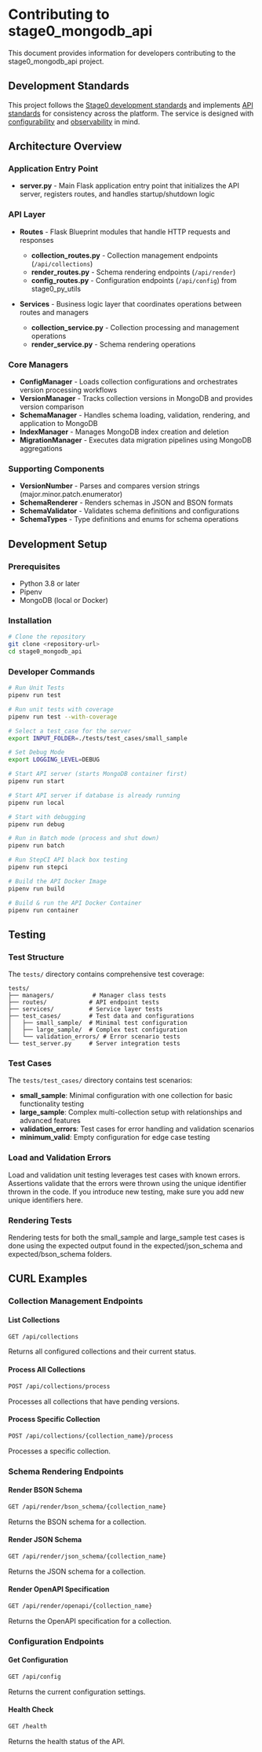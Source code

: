 # Contributing to stage0_mongodb_api

This document provides information for developers contributing to the stage0_mongodb_api project.

## Development Standards

This project follows the [Stage0 development standards](https://github.com/agile-learning-institute/stage0/blob/main/developer_edition/docs/contributing.md) and implements [API standards](https://github.com/agile-learning-institute/stage0/blob/main/developer_edition/docs/api-standards.md) for consistency across the platform. The service is designed with [configurability](https://github.com/agile-learning-institute/stage0/blob/main/developer_edition/docs/service-configurability.md) and [observability](https://github.com/agile-learning-institute/stage0/blob/main/developer_edition/docs/service-observability.md) in mind.

## Architecture Overview

### Application Entry Point

- **server.py** - Main Flask application entry point that initializes the API server, registers routes, and handles startup/shutdown logic

### API Layer

- **Routes** - Flask Blueprint modules that handle HTTP requests and responses
  - **collection_routes.py** - Collection management endpoints (`/api/collections`)
  - **render_routes.py** - Schema rendering endpoints (`/api/render`)
  - **config_routes.py** - Configuration endpoints (`/api/config`) from stage0_py_utils

- **Services** - Business logic layer that coordinates operations between routes and managers
  - **collection_service.py** - Collection processing and management operations
  - **render_service.py** - Schema rendering operations

### Core Managers

- **ConfigManager** - Loads collection configurations and orchestrates version processing workflows
- **VersionManager** - Tracks collection versions in MongoDB and provides version comparison
- **SchemaManager** - Handles schema loading, validation, rendering, and application to MongoDB
- **IndexManager** - Manages MongoDB index creation and deletion
- **MigrationManager** - Executes data migration pipelines using MongoDB aggregations

### Supporting Components

- **VersionNumber** - Parses and compares version strings (major.minor.patch.enumerator)
- **SchemaRenderer** - Renders schemas in JSON and BSON formats
- **SchemaValidator** - Validates schema definitions and configurations
- **SchemaTypes** - Type definitions and enums for schema operations

## Development Setup

### Prerequisites

- Python 3.8 or later
- Pipenv
- MongoDB (local or Docker)

### Installation

```bash
# Clone the repository
git clone <repository-url>
cd stage0_mongodb_api
```

### Developer Commands

```bash
# Run Unit Tests
pipenv run test

# Run unit tests with coverage
pipenv run test --with-coverage

# Select a test_case for the server
export INPUT_FOLDER=./tests/test_cases/small_sample

# Set Debug Mode
export LOGGING_LEVEL=DEBUG

# Start API server (starts MongoDB container first)
pipenv run start

# Start API server if database is already running
pipenv run local

# Start with debugging
pipenv run debug

# Run in Batch mode (process and shut down)
pipenv run batch

# Run StepCI API black box testing
pipenv run stepci

# Build the API Docker Image
pipenv run build

# Build & run the API Docker Container
pipenv run container
```

## Testing

### Test Structure

The `tests/` directory contains comprehensive test coverage:

```
tests/
├── managers/           # Manager class tests
├── routes/            # API endpoint tests
├── services/          # Service layer tests
├── test_cases/        # Test data and configurations
│   ├── small_sample/  # Minimal test configuration
│   ├── large_sample/  # Complex test configuration
│   └── validation_errors/ # Error scenario tests
└── test_server.py     # Server integration tests
```

### Test Cases

The `tests/test_cases/` directory contains test scenarios:

- **small_sample**: Minimal configuration with one collection for basic functionality testing
- **large_sample**: Complex multi-collection setup with relationships and advanced features
- **validation_errors**: Test cases for error handling and validation scenarios
- **minimum_valid**: Empty configuration for edge case testing

### Load and Validation Errors
 Load and validation unit testing leverages test cases with known errors. Assertions validate that the errors were thrown using the unique identifier thrown in the code. If you introduce new testing, make sure you add new unique identifiers here.

### Rendering Tests
 Rendering tests for both the small_sample and large_sample test cases is done using the expected output found in the expected/json_schema and expected/bson_schema folders. 

## CURL Examples

### Collection Management Endpoints

#### List Collections
```bash
GET /api/collections
```
Returns all configured collections and their current status.

#### Process All Collections
```bash
POST /api/collections/process
```
Processes all collections that have pending versions.

#### Process Specific Collection
```bash
POST /api/collections/{collection_name}/process
```
Processes a specific collection.

### Schema Rendering Endpoints

#### Render BSON Schema
```bash
GET /api/render/bson_schema/{collection_name}
```
Returns the BSON schema for a collection.

#### Render JSON Schema
```bash
GET /api/render/json_schema/{collection_name}
```
Returns the JSON schema for a collection.

#### Render OpenAPI Specification
```bash
GET /api/render/openapi/{collection_name}
```
Returns the OpenAPI specification for a collection.

### Configuration Endpoints

#### Get Configuration
```bash
GET /api/config
```
Returns the current configuration settings.

#### Health Check
```bash
GET /health
```
Returns the health status of the API.

